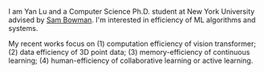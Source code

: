 I am Yan Lu and a Computer Science Ph.D. student at New York University advised by [Sam Bowman](https://cims.nyu.edu/~sbowman/). I'm interested in efficiency of ML algorithms and systems.

My recent works focus on (1) computation efficiency of vision transformer; (2) data efficiency of 3D point data; (3) memory-efficiency of continuous learning; (4) human-efficiency of collaborative learning or active learning.

